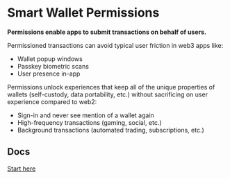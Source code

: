 # Smart Wallet Permissions

**Permissions enable apps to submit transactions on behalf of users.**

Permissioned transactions can avoid typical user friction in web3 apps like:

- Wallet popup windows
- Passkey biometric scans
- User presence in-app

Permissions unlock experiences that keep all of the unique properties of wallets (self-custody, data portability, etc.) without sacrificing on user experience compared to web2:

- Sign-in and never see mention of a wallet again
- High-frequency transactions (gaming, social, etc.)
- Background transactions (automated trading, subscriptions, etc.)

## Docs

[Start here](./docs)

